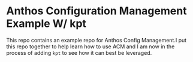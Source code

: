 # Anthos Configuration Management Example W/ kpt

This repo contains an example repo for Anthos Config Management.I put this repo together to help learn how to use ACM and I am now in the process of adding `kpt` to see how it can best be leveraged.

